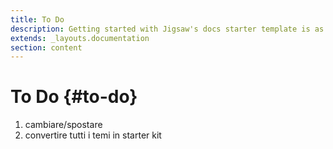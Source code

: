 ```yaml
---
title: To Do
description: Getting started with Jigsaw's docs starter template is as easy as 1, 2, 3.
extends: _layouts.documentation
section: content
---
```


# To Do {#to-do}

1. cambiare/spostare <x-card-simple> <x-card type="simple">
2. convertire tutti i temi in starter kit